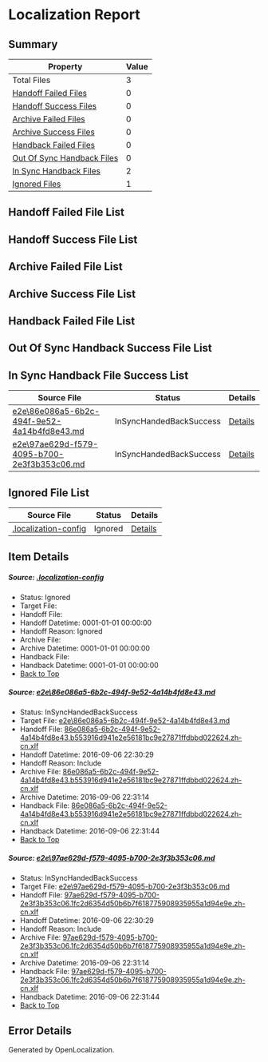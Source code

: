 # <a name='report-top'></a> Localization Report

## Summary
 Property | Value 
 -------- | ----- 
 Total Files | 3
[ Handoff Failed Files ](#handoff-failed-list)| 0
[ Handoff Success Files ](#handoff-success-list)| 0
[ Archive Failed Files ](#archive-failed-list)| 0
[ Archive Success Files ](#archive-success-list)| 0
[ Handback Failed Files ](#handback-failed-list)| 0
[ Out Of Sync Handback Files ](#outofsync-handback-success-list)| 0
[ In Sync Handback Files ](#insync-handback-success-list)| 2
[ Ignored Files ](#ignored-list)| 1

## <a name='handoff-failed-list'></a> Handoff Failed File List

## <a name='handoff-success-list'></a> Handoff Success File List

## <a name='archive-failed-list'></a> Archive Failed File List

## <a name='archive-success-list'></a> Archive Success File List

## <a name='handback-failed-list'></a> Handback Failed File List

## <a name='outofsync-handback-success-list'></a> Out Of Sync Handback Success File List

## <a name='insync-handback-success-list'></a> In Sync Handback File Success List
 Source File | Status | Details 
 ----------- | ------ | ------- 
 [e2e\86e086a5-6b2c-494f-9e52-4a14b4fd8e43.md](https://github.com/OpenLocalizationTestOrg/ol-test0/blob/d47c1696de41b50cad0d033e3caf6c6d4bfcb8ef/e2e/86e086a5-6b2c-494f-9e52-4a14b4fd8e43.md) | InSyncHandedBackSuccess | [Details](#d690b7be187a21ed3c5f32998ee053bfaf6d045f1)
 [e2e\97ae629d-f579-4095-b700-2e3f3b353c06.md](https://github.com/OpenLocalizationTestOrg/ol-test0/blob/d47c1696de41b50cad0d033e3caf6c6d4bfcb8ef/e2e/97ae629d-f579-4095-b700-2e3f3b353c06.md) | InSyncHandedBackSuccess | [Details](#10bcbb8f978d7ae5be6eb0b7df03b52ca2e10c882)

## <a name='ignored-list'></a> Ignored File List
 Source File | Status | Details 
 ----------- | ------ | ------- 
 [.localization-config](https://github.com/OpenLocalizationTestOrg/ol-test0/blob/d47c1696de41b50cad0d033e3caf6c6d4bfcb8ef/.localization-config) | Ignored | [Details](#3d4f252ac210baf56311d7e97dcc2db10974dbd20)

## Item Details
##### <a name='3d4f252ac210baf56311d7e97dcc2db10974dbd20'></a> Source: [.localization-config](https://github.com/OpenLocalizationTestOrg/ol-test0/blob/d47c1696de41b50cad0d033e3caf6c6d4bfcb8ef/.localization-config)
* Status: Ignored
* Target File: 
* Handoff File: 
* Handoff Datetime: 0001-01-01 00:00:00
* Handoff Reason: Ignored
* Archive File: 
* Archive Datetime: 0001-01-01 00:00:00
* Handback File: 
* Handback Datetime: 0001-01-01 00:00:00
* [Back to Top](#report-top)

##### <a name='d690b7be187a21ed3c5f32998ee053bfaf6d045f1'></a> Source: [e2e\86e086a5-6b2c-494f-9e52-4a14b4fd8e43.md](https://github.com/OpenLocalizationTestOrg/ol-test0/blob/d47c1696de41b50cad0d033e3caf6c6d4bfcb8ef/e2e/86e086a5-6b2c-494f-9e52-4a14b4fd8e43.md)
* Status: InSyncHandedBackSuccess
* Target File: [e2e\86e086a5-6b2c-494f-9e52-4a14b4fd8e43.md](https://github.com/OpenLocalizationTestOrg/ol-test0-zhcn/blob/88d97f103a262cd8aea3f12b55b6b3c051c1cc25/e2e/86e086a5-6b2c-494f-9e52-4a14b4fd8e43.md)
* Handoff File: [86e086a5-6b2c-494f-9e52-4a14b4fd8e43.b553916d941e2e56181bc9e27871ffdbbd022624.zh-cn.xlf](https://github.com/OpenLocalizationTestOrg/ol-test0-handoff/blob/2853ccb9c276204bb97d21b288963cb47f9841b7/ol-handoff/OpenLocalizationTestOrg/ol-test0-zhcn/ci/ht/86e086a5-6b2c-494f-9e52-4a14b4fd8e43.b553916d941e2e56181bc9e27871ffdbbd022624.zh-cn.xlf)
* Handoff Datetime: 2016-09-06 22:30:29
* Handoff Reason: Include
* Archive File: [86e086a5-6b2c-494f-9e52-4a14b4fd8e43.b553916d941e2e56181bc9e27871ffdbbd022624.zh-cn.xlf](https://github.com/OpenLocalizationTestOrg/ol-test0-handoff/blob/5a1460fe5f4e950e1d3d3a5e9014f7470477e761/ol-archive/OpenLocalizationTestOrg/ol-test0-zhcn/ci/ht/86e086a5-6b2c-494f-9e52-4a14b4fd8e43.b553916d941e2e56181bc9e27871ffdbbd022624.zh-cn.xlf)
* Archive Datetime: 2016-09-06 22:31:14
* Handback File: [86e086a5-6b2c-494f-9e52-4a14b4fd8e43.b553916d941e2e56181bc9e27871ffdbbd022624.zh-cn.xlf](https://github.com/OpenLocalizationTestOrg/ol-test0-handback/blob/cf35158bc9c694e0db26542affd095521d829700/ol-handback/OpenLocalizationTestOrg/ol-test0-zhcn/ci/ht/86e086a5-6b2c-494f-9e52-4a14b4fd8e43.b553916d941e2e56181bc9e27871ffdbbd022624.zh-cn.xlf)
* Handback Datetime: 2016-09-06 22:31:44
* [Back to Top](#report-top)

##### <a name='10bcbb8f978d7ae5be6eb0b7df03b52ca2e10c882'></a> Source: [e2e\97ae629d-f579-4095-b700-2e3f3b353c06.md](https://github.com/OpenLocalizationTestOrg/ol-test0/blob/d47c1696de41b50cad0d033e3caf6c6d4bfcb8ef/e2e/97ae629d-f579-4095-b700-2e3f3b353c06.md)
* Status: InSyncHandedBackSuccess
* Target File: [e2e\97ae629d-f579-4095-b700-2e3f3b353c06.md](https://github.com/OpenLocalizationTestOrg/ol-test0-zhcn/blob/88d97f103a262cd8aea3f12b55b6b3c051c1cc25/e2e/97ae629d-f579-4095-b700-2e3f3b353c06.md)
* Handoff File: [97ae629d-f579-4095-b700-2e3f3b353c06.1fc2d6354d50b6b7f618775908935955a1d94e9e.zh-cn.xlf](https://github.com/OpenLocalizationTestOrg/ol-test0-handoff/blob/2853ccb9c276204bb97d21b288963cb47f9841b7/ol-handoff/OpenLocalizationTestOrg/ol-test0-zhcn/ci/ht/97ae629d-f579-4095-b700-2e3f3b353c06.1fc2d6354d50b6b7f618775908935955a1d94e9e.zh-cn.xlf)
* Handoff Datetime: 2016-09-06 22:30:29
* Handoff Reason: Include
* Archive File: [97ae629d-f579-4095-b700-2e3f3b353c06.1fc2d6354d50b6b7f618775908935955a1d94e9e.zh-cn.xlf](https://github.com/OpenLocalizationTestOrg/ol-test0-handoff/blob/5a1460fe5f4e950e1d3d3a5e9014f7470477e761/ol-archive/OpenLocalizationTestOrg/ol-test0-zhcn/ci/ht/97ae629d-f579-4095-b700-2e3f3b353c06.1fc2d6354d50b6b7f618775908935955a1d94e9e.zh-cn.xlf)
* Archive Datetime: 2016-09-06 22:31:14
* Handback File: [97ae629d-f579-4095-b700-2e3f3b353c06.1fc2d6354d50b6b7f618775908935955a1d94e9e.zh-cn.xlf](https://github.com/OpenLocalizationTestOrg/ol-test0-handback/blob/cf35158bc9c694e0db26542affd095521d829700/ol-handback/OpenLocalizationTestOrg/ol-test0-zhcn/ci/ht/97ae629d-f579-4095-b700-2e3f3b353c06.1fc2d6354d50b6b7f618775908935955a1d94e9e.zh-cn.xlf)
* Handback Datetime: 2016-09-06 22:31:44
* [Back to Top](#report-top)


## Error Details

Generated by OpenLocalization.
